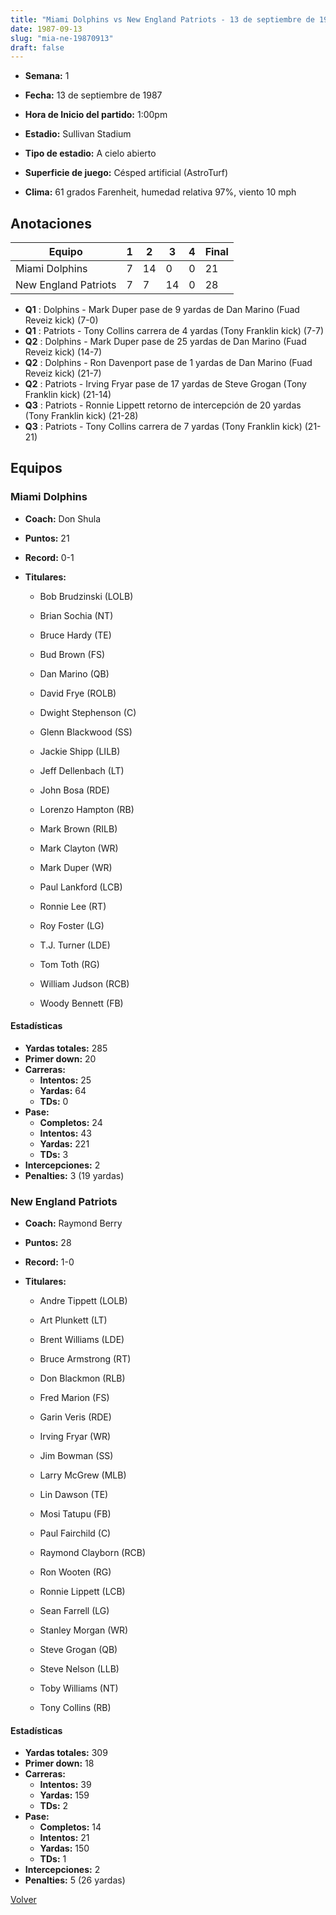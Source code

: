```yaml
---
title: "Miami Dolphins vs New England Patriots - 13 de septiembre de 1987"
date: 1987-09-13
slug: "mia-ne-19870913"
draft: false
---
```


* **Semana:** 1
* **Fecha:** 13 de septiembre de 1987

* **Hora de Inicio del partido:** 1:00pm
* **Estadio:** Sullivan Stadium
* **Tipo de estadio:** A cielo abierto
* **Superficie de juego:** Césped artificial (AstroTurf)
* **Clima:** 61 grados Farenheit, humedad relativa 97%, viento 10 mph





## Anotaciones
| Equipo | 1 | 2 | 3 | 4 | Final |
|--------|---|---|---|---|-------|
| Miami Dolphins  | 7 | 14 | 0 | 0  | 21 |
| New England Patriots  | 7 | 7 | 14 | 0  | 28 |
* **Q1** : Dolphins - Mark Duper pase de 9 yardas de Dan Marino (Fuad Reveiz kick) (7-0)
* **Q1** : Patriots - Tony Collins carrera de 4 yardas (Tony Franklin kick) (7-7)
* **Q2** : Dolphins - Mark Duper pase de 25 yardas de Dan Marino (Fuad Reveiz kick) (14-7)
* **Q2** : Dolphins - Ron Davenport pase de 1 yardas de Dan Marino (Fuad Reveiz kick) (21-7)
* **Q2** : Patriots - Irving Fryar pase de 17 yardas de Steve Grogan (Tony Franklin kick) (21-14)
* **Q3** : Patriots - Ronnie Lippett retorno de intercepción de 20 yardas (Tony Franklin kick) (21-28)
* **Q3** : Patriots - Tony Collins carrera de 7 yardas (Tony Franklin kick) (21-21)


## Equipos


### Miami Dolphins
* **Coach:** Don Shula
* **Puntos:** 21
* **Record:** 0-1
* **Titulares:** 

  * Bob Brudzinski (LOLB) 

  * Brian Sochia (NT) 

  * Bruce Hardy (TE) 

  * Bud Brown (FS) 

  * Dan Marino (QB) 

  * David Frye (ROLB) 

  * Dwight Stephenson (C) 

  * Glenn Blackwood (SS) 

  * Jackie Shipp (LILB) 

  * Jeff Dellenbach (LT) 

  * John Bosa (RDE) 

  * Lorenzo Hampton (RB) 

  * Mark Brown (RILB) 

  * Mark Clayton (WR) 

  * Mark Duper (WR) 

  * Paul Lankford (LCB) 

  * Ronnie Lee (RT) 

  * Roy Foster (LG) 

  * T.J. Turner (LDE) 

  * Tom Toth (RG) 

  * William Judson (RCB) 

  * Woody Bennett (FB) 

#### Estadísticas
* **Yardas totales:** 285
* **Primer down:** 20
* **Carreras:**
  * **Intentos:** 25
  * **Yardas:** 64
  * **TDs:** 0
* **Pase:**
  * **Completos:** 24
  * **Intentos:** 43
  * **Yardas:** 221
  * **TDs:** 3
* **Intercepciones:** 2
* **Penalties:** 3 (19 yardas)

### New England Patriots
* **Coach:** Raymond Berry
* **Puntos:** 28
* **Record:** 1-0
* **Titulares:** 

  * Andre Tippett (LOLB) 

  * Art Plunkett (LT) 

  * Brent Williams (LDE) 

  * Bruce Armstrong (RT) 

  * Don Blackmon (RLB) 

  * Fred Marion (FS) 

  * Garin Veris (RDE) 

  * Irving Fryar (WR) 

  * Jim Bowman (SS) 

  * Larry McGrew (MLB) 

  * Lin Dawson (TE) 

  * Mosi Tatupu (FB) 

  * Paul Fairchild (C) 

  * Raymond Clayborn (RCB) 

  * Ron Wooten (RG) 

  * Ronnie Lippett (LCB) 

  * Sean Farrell (LG) 

  * Stanley Morgan (WR) 

  * Steve Grogan (QB) 

  * Steve Nelson (LLB) 

  * Toby Williams (NT) 

  * Tony Collins (RB) 

#### Estadísticas
* **Yardas totales:** 309
* **Primer down:** 18
* **Carreras:**
  * **Intentos:** 39
  * **Yardas:** 159
  * **TDs:** 2
* **Pase:**
  * **Completos:** 14
  * **Intentos:** 21
  * **Yardas:** 150
  * **TDs:** 1
* **Intercepciones:** 2
* **Penalties:** 5 (26 yardas)


[Volver](/historia/1987)
